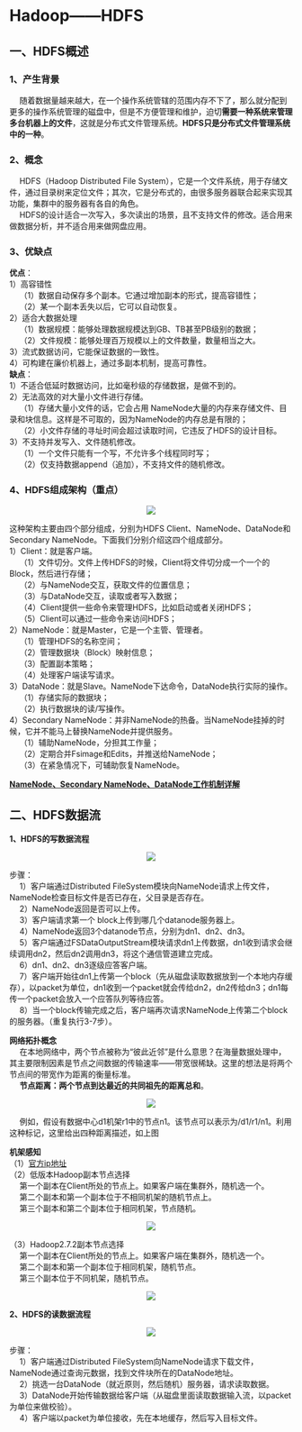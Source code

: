 Hadoop——HDFS
===
## 一、HDFS概述
### 1、产生背景
&emsp; 随着数据量越来越大，在一个操作系统管辖的范围内存不下了，那么就分配到更多的操作系统管理的磁盘中，但是不方便管理和维护，迫切**需要一种系统来管理多台机器上的文件**，这就是分布式文件管理系统。**HDFS只是分布式文件管理系统中的一种**。  

### 2、概念  
&emsp; HDFS（Hadoop Distributed File System），它是一个文件系统，用于存储文件，通过目录树来定位文件；其次，它是分布式的，由很多服务器联合起来实现其功能，集群中的服务器有各自的角色。  
&emsp; HDFS的设计适合一次写入，多次读出的场景，且不支持文件的修改。适合用来做数据分析，并不适合用来做网盘应用。  

### 3、优缺点
**优点**：  
1）高容错性  
&emsp; （1）数据自动保存多个副本。它通过增加副本的形式，提高容错性；  
&emsp; （2）某一个副本丢失以后，它可以自动恢复。  
2）适合大数据处理  
&emsp; （1）数据规模：能够处理数据规模达到GB、TB甚至PB级别的数据；  
&emsp; （2）文件规模：能够处理百万规模以上的文件数量，数量相当之大。  
3）流式数据访问，它能保证数据的一致性。  
4）可构建在廉价机器上，通过多副本机制，提高可靠性。  
**缺点**：  
1）不适合低延时数据访问，比如毫秒级的存储数据，是做不到的。  
2）无法高效的对大量小文件进行存储。         
&emsp; （1）存储大量小文件的话，它会占用 NameNode大量的内存来存储文件、目录和块信息。这样是不可取的，因为NameNode的内存总是有限的；         
&emsp; （2）小文件存储的寻址时间会超过读取时间，它违反了HDFS的设计目标。   
3）不支持并发写入、文件随机修改。         
&emsp; （1）一个文件只能有一个写，不允许多个线程同时写；         
&emsp; （2）仅支持数据append（追加），不支持文件的随机修改。

### 4、HDFS组成架构（重点）
<p align="center">
<img src="https://github.com/Dr11ft/BigDataGuide/blob/master/Pics/Hadoop%E9%9D%A2%E8%AF%95%E9%A2%98Pics/HDFS%E6%96%87%E6%A1%A3-Pics/HDFS%E7%BB%84%E6%88%90%E6%9E%B6%E6%9E%84.png"/>  
<p align="center">
</p>
</p>  

这种架构主要由四个部分组成，分别为HDFS Client、NameNode、DataNode和Secondary NameNode。下面我们分别介绍这四个组成部分。  
1）Client：就是客户端。        
&emsp; （1）文件切分。文件上传HDFS的时候，Client将文件切分成一个一个的Block，然后进行存储；         
&emsp; （2）与NameNode交互，获取文件的位置信息；         
&emsp; （3）与DataNode交互，读取或者写入数据；        
&emsp; （4）Client提供一些命令来管理HDFS，比如启动或者关闭HDFS；         
&emsp; （5）Client可以通过一些命令来访问HDFS；  
2）NameNode：就是Master，它是一个主管、管理者。        
&emsp; （1）管理HDFS的名称空间；         
&emsp; （2）管理数据块（Block）映射信息；         
&emsp; （3）配置副本策略；       
&emsp; （4）处理客户端读写请求。  
3）DataNode：就是Slave。NameNode下达命令，DataNode执行实际的操作。       
&emsp; （1）存储实际的数据块；         
&emsp; （2）执行数据块的读/写操作。  
4）Secondary NameNode：并非NameNode的热备。当NameNode挂掉的时候，它并不能马上替换NameNode并提供服务。        
&emsp; （1）辅助NameNode，分担其工作量；         
&emsp; （2）定期合并Fsimage和Edits，并推送给NameNode；         
&emsp; （3）在紧急情况下，可辅助恢复NameNode。  
  
[**NameNode、Secondary NameNode、DataNode工作机制详解**](https://github.com/Dr11ft/BigDataGuide/blob/master/Hadoop/NN%E3%80%812NN%E3%80%81DN%E5%B7%A5%E4%BD%9C%E6%9C%BA%E5%88%B6.md)    

## 二、HDFS数据流
**1、HDFS的写数据流程**
<p align="center">
<img src="https://github.com/Dr11ft/BigDataGuide/blob/master/Pics/Hadoop%E9%9D%A2%E8%AF%95%E9%A2%98Pics/HDFS%E6%96%87%E6%A1%A3-Pics/HDFS%E7%9A%84%E5%86%99%E6%95%B0%E6%8D%AE%E6%B5%81%E7%A8%8B.png"/>  
<p align="center">
</p>
</p>  

步骤：  
&emsp; 1）客户端通过Distributed FileSystem模块向NameNode请求上传文件，NameNode检查目标文件是否已存在，父目录是否存在。   
&emsp; 2）NameNode返回是否可以上传。   
&emsp; 3）客户端请求第一个 block上传到哪几个datanode服务器上。   
&emsp; 4）NameNode返回3个datanode节点，分别为dn1、dn2、dn3。   
&emsp; 5）客户端通过FSDataOutputStream模块请求dn1上传数据，dn1收到请求会继续调用dn2，然后dn2调用dn3，将这个通信管道建立完成。   
&emsp; 6）dn1、dn2、dn3逐级应答客户端。   
&emsp; 7）客户端开始往dn1上传第一个block（先从磁盘读取数据放到一个本地内存缓存），以packet为单位，dn1收到一个packet就会传给dn2，dn2传给dn3；dn1每传一个packet会放入一个应答队列等待应答。   
&emsp; 8）当一个block传输完成之后，客户端再次请求NameNode上传第二个block的服务器。（重复执行3-7步）。  

**网络拓扑概念**  
&emsp; 在本地网络中，两个节点被称为“彼此近邻”是什么意思？在海量数据处理中，其主要限制因素是节点之间数据的传输速率——带宽很稀缺。这里的想法是将两个节点间的带宽作为距离的衡量标准。  
&emsp; **节点距离：两个节点到达最近的共同祖先的距离总和**。  
<p align="center">
<img src="https://github.com/Dr11ft/BigDataGuide/blob/master/Pics/Hadoop%E9%9D%A2%E8%AF%95%E9%A2%98Pics/HDFS%E6%96%87%E6%A1%A3-Pics/%E7%BD%91%E7%BB%9C%E6%8B%93%E6%89%91%E6%A6%82%E5%BF%B5.png"/>  
<p align="center">
</p>
</p>  

 &emsp; 例如，假设有数据中心d1机架r1中的节点n1。该节点可以表示为/d1/r1/n1。利用这种标记，这里给出四种距离描述，如上图  

**机架感知**  
（1）[官方ip地址](http://hadoop.apache.org/docs/r2.7.2/hadoop-project-dist/hadoop-common/RackAwareness.html)  
（2）低版本Hadoop副本节点选择  
&emsp; 第一个副本在Client所处的节点上。如果客户端在集群外，随机选一个。  
&emsp; 第二个副本和第一个副本位于不相同机架的随机节点上。  
&emsp; 第三个副本和第二个副本位于相同机架，节点随机。  
<p align="center">
<img src="https://github.com/Dr11ft/BigDataGuide/blob/master/Pics/Hadoop%E9%9D%A2%E8%AF%95%E9%A2%98Pics/HDFS%E6%96%87%E6%A1%A3-Pics/%E6%9C%BA%E6%9E%B6%E6%84%9F%E7%9F%A51.png"/>  
<p align="center">
</p>
</p>  

（3）Hadoop2.7.2副本节点选择  
&emsp; 第一个副本在Client所处的节点上。如果客户端在集群外，随机选一个。   
&emsp; 第二个副本和第一个副本位于相同机架，随机节点。   
&emsp; 第三个副本位于不同机架，随机节点。  
<p align="center">
<img src="https://github.com/Dr11ft/BigDataGuide/blob/master/Pics/Hadoop%E9%9D%A2%E8%AF%95%E9%A2%98Pics/HDFS%E6%96%87%E6%A1%A3-Pics/%E6%9C%BA%E6%9E%B6%E6%84%9F%E7%9F%A52.png"/>  
<p align="center">
</p>
</p>  

**2、HDFS的读数据流程**  
<p align="center">
<img src="https://github.com/Dr11ft/BigDataGuide/blob/master/Pics/Hadoop%E9%9D%A2%E8%AF%95%E9%A2%98Pics/HDFS%E6%96%87%E6%A1%A3-Pics/HDFS%E7%9A%84%E8%AF%BB%E6%95%B0%E6%8D%AE%E6%B5%81%E7%A8%8B.png"/>  
<p align="center">
</p>
</p>  

步骤：  
&emsp; 1）客户端通过Distributed FileSystem向NameNode请求下载文件，NameNode通过查询元数据，找到文件块所在的DataNode地址。   
&emsp; 2）挑选一台DataNode（就近原则，然后随机）服务器，请求读取数据。   
&emsp; 3）DataNode开始传输数据给客户端（从磁盘里面读取数据输入流，以packet为单位来做校验）。   
&emsp; 4）客户端以packet为单位接收，先在本地缓存，然后写入目标文件。  



